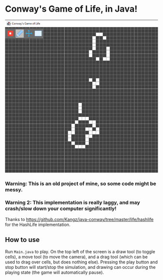 # Conway's Game of Life, in Java!

![img.png](img.png)

### Warning: This is an old project of mine, so some code might be messy.
### Warning 2: This implementation is really laggy, and may crash/slow down your computer significantly!

Thanks to https://github.com/Kangz/java-conway/tree/master/life/hashlife for the HashLife implementation.

## How to use
Run `Main.java` to play. On the top left of the screen is a draw tool (to toggle cells), a move tool (to move the
camera), and a drag tool (which can be used to drag over cells, but does nothing else). Pressing the play button and
stop button will start/stop the simulation, and drawing can occur during the playing state (the game will automatically
pause).
